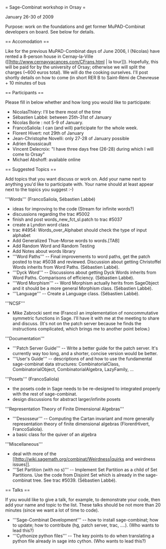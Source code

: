 = Sage-Combinat workshop in Orsay =

January 26-30 of 2009

Purpose: work on the foundations and get former MuPAD-Combinat developers on board. See below for details.

== Accomodation ==

Like for the previous MuPAD-Combinat days of June 2006, I (Nicolas) have rented a 8-person house  in Cernay-la-Ville
([[http://www.cernayvacances.com/CFrans.html | la tour]]). Hopefully, this will be paid for by the university of Orsay; otherwise we will split the charges (~600 euros total). We will do the cooking ourselves. I'll post shortly details on how to come (in short RER B to Saint-Rémi de Chevreuse + 10 minutes of bus

== Participants ==

Please fill in below whether and how long you would like to participate:

 * NicolasThiéry: I'll be there most of the time
 * Sébastien Labbé: between 25th-31st of January
 * Nicolas Borie : not 5-9 of January.
 * FrancoSaliola: I can (and will) participate for the whole week.
 * Florent Hivert: not 29th of January
 * Jean-Christophe Novelli: only 27-28 of January possible
 * Adrien Boussicault
 * Vincent Delecroix: "I have three days free (26-28) during which I will come to Orsay"
 * Michael Abshoff: available online

== Suggested Topics ==

Add topics that you want discuss or work on. Add your name next to anything you'd like to participate with. Your name should at least appear next to the topics you suggest :-)

'''Words''' (FrancoSaliola, Sébastien Labbé)
 * ideas for improving to the code (Stream for infinite words?)
 * discussions regarding the trac #5002
 * finish and post words_new_fct_sl.patch to trac #5037
 * create a Lyndon word class
 * trac #4954: Words_over_Alphabet should check the type of input alphabet
 * Add Generalized Thue-Morse words to words.[TAB]
 * Add Random Word and Random Testing
 * Add Notes about words library
 * '''Word Paths''' -- Final improvements to word paths, get the patch posted to trac #5038 and reviewed. Discussion about getting Christoffel Words inherits from Word Paths. (Sébastien Labbé).
 * '''Dyck Word''' -- Discussions about getting Dyck Words inherits from Word Paths. Comparisons of efficiency. (Sébastien Labbé).
 * '''Word Morphism''' -- Word Morphism actually herits from SageObject and it should be a more general Morphism class. (Sébastien Labbé). 
 * '''Language''' -- Create a Language class. (Sébastien Labbé). 

'''NCSF'''
 * Mike Zabrocki sent me (Franco) an implementation of noncommutative symmetric functions in Sage. I'll have it with me at the meeting to share and discuss. (It's not on the patch server because he finds the instructions complicated, which brings me to another point below.)

'''Documentation'''
 * '''Patch Server Guide''' -- Write a better guide for the patch server. It's currently way too long, and a shorter, concise version would be better.
 * '''User's Guide''' -- descriptions of and how to use the fundamental sage-combinat data structures: CombinatorialClass, CombinatorialObject, CombinatorialAlgebra, LazyFamily, ...

'''Posets''' (FrancoSaliola)
 * the posets code in Sage needs to be re-designed to integrated properly with the rest of sage-combinat.
 * design discussions for abstract larger/infinite posets

'''Representation Theory of Finite Dimensional Algebras'''
 * '''Desosseur''' -- Computing the Cartan invariant and more generally representation theory of finite dimensional algebras (FlorentHivert, FrancoSaliola).
 * a basic class for the quiver of an algebra

'''Miscellaneous'''
 * deal with more of the [[http://wiki.sagemath.org/combinat/Weirdness|quirks and weirdness issues]].
 * '''Set Partition (with no s)''' -- Implement Set Partition as a child of Set Partitions. Use the code from Disjoint Set which is already in the sage-combinat tree. See trac #5039. (Sébastien Labbé).

== Talks ==

If you would like to give a talk, for example, to demonstrate your code, then add your name and topic to the list. These talks should be not more than 20 minutes (since we want a lot of time to code).

 * '''Sage-Combinat Development''' -- how to install sage-combinat; how to update; how to contribute (hg, patch server, trac, ....). (Who wants to lead this?)
 * '''Cythonize python files''' -- The key points to do when translating a python file already in sage into cython. (Who wants to lead this?)
